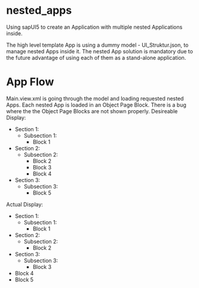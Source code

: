 # nested_apps
Using sapUI5 to create an Application with multiple nested Applications inside.


The high level template App is using a dummy model - UI_Struktur.json, to manage nested Apps inside it.
The nested App solution is mandatory due to the future advantage of using each of them as a stand-alone application.

# App Flow
Main.view.xml is going through the model and loading requested nested Apps.
Each nested App is loaded in an Object Page Block.
There is a bug where the the Object Page Blocks are not shown properly.
Desireable Display:

* Section 1:
  * Subsection 1:
    * Block 1
* Section 2:
  * Subsection 2:
    * Block 2
    * Block 3
    * Block 4
* Section 3:
  * Subsection 3:
    * Block 5   
    
   
Actual Display:

* Section 1:
  * Subsection 1:
    * Block 1
* Section 2:
  * Subsection 2:
    * Block 2
* Section 3:
  * Subsection 3:
    * Block 3   
* Block 4
* Block 5
